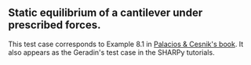 ## Static equilibrium of a cantilever under prescribed forces.

This test case corresponds to Example 8.1 in [Palacios & Cesnik's book](https://doi.org/10.1017/9781108354868). It also appears as the Geradin's test case in the SHARPy tutorials.
